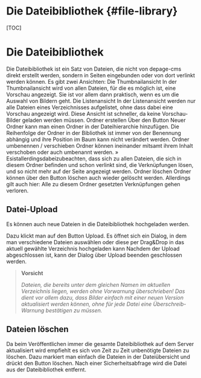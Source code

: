 Die Dateibibliothek     {#file-library}
===================

[TOC]

Die Dateibibliothek
===================

Die Dateibibliothek ist ein Satz von Dateien, die nicht von depage-cms direkt erstellt werden, sondern in Seiten eingebunden oder von dort verlinkt werden können. Es gibt zwei Ansichten:
Die Thumbnailansicht
In der Thumbnailansicht wird von allen Dateien, für die es möglich ist, eine Vorschau angezeigt. Sie ist vor allem dann praktisch, wenn es um die Auswahl von Bildern geht.
Die Listenansicht
In der Listenansicht werden nur alle Dateien eines Verzeichnisses aufgelistet, ohne dass dabei eine Vorschau angezeigt wird. Diese Ansicht
ist schneller, da keine Vorschau-Bilder geladen werden müssen.
Ordner erstellen
Über den Button Neuer Ordner kann man einen Ordner in der Dateihierarchie hinzufügen. Die Reihenfolge der Ordner in der Bibliothek ist immer von der Benennung abhängig und ihre Position im Baum kann nicht verändert werden.
Ordner umbenennen / verschieben
Ordner können ineinander mitsamt ihrem Inhalt verschoben oder auch umbenannt werden.
» Esistallerdingsdabeizubeachten, dass sich zu allen Dateien, die sich in diesem Ordner befinden und schon verlinkt sind, die Verknüpfungen lösen, und so nicht mehr auf der Seite angezeigt werden.
Ordner löschen
Ordner können über den Button löschen auch wieder gelöscht werden. Allerdings gilt auch hier: Alle zu diesem Ordner gesetzten Verknüpfungen gehen verloren.


Datei-Upload
------------

Es können auch neue Dateien in die Dateibibliothek hochgeladen werden.


Dazu klickt man auf den Button Upload. Es öffnet sich ein Dialog, in dem man verschiedene Dateien auswählen oder diese per Drag&Drop in das aktuell gewählte Verzeichnis hochgeladen kann Nachdem der Upload abgeschlossen ist, kann der Dialog über Upload beenden geschlossen werden.

> **Vorsicht**
>
> _Dateien, die bereits unter dem gleichen Namen im aktuellen Verzeichnis liegen, werden ohne Vorwarnung überschrieben!_
> _Das dient vor allem dazu, dass Bilder einfach mit einer neuen Version aktualisiert werden können, ohne für jede Datei eine Überschreib-Warnung bestätigen zu müssen._


Dateien löschen
---------------

Da beim Veröffentlichen immer die gesamte Dateibibliothek auf dem Server aktualisiert wird empfiehlt es sich von Zeit zu Zeit unbenötigte
Dateien zu löschen. Dazu markiert man einfach die Dateien in der Dateiübersicht und drückt den Button löschen. Nach einer Sicherheitsabfrage wird die Datei aus der Dateibibliothek entfernt.

